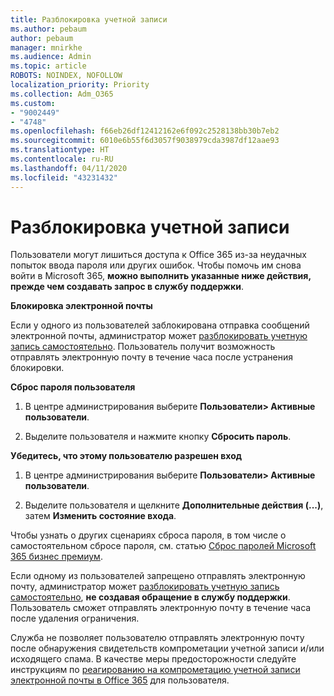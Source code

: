 ```yaml
---
title: Разблокировка учетной записи
ms.author: pebaum
author: pebaum
manager: mnirkhe
ms.audience: Admin
ms.topic: article
ROBOTS: NOINDEX, NOFOLLOW
localization_priority: Priority
ms.collection: Adm_O365
ms.custom:
- "9002449"
- "4748"
ms.openlocfilehash: f66eb26df12412162e6f092c2528138bb30b7eb2
ms.sourcegitcommit: 6010e6b55f6d3057f9038979cda3987df12aae93
ms.translationtype: HT
ms.contentlocale: ru-RU
ms.lasthandoff: 04/11/2020
ms.locfileid: "43231432"
---
```

# <a name="unlocking-an-account"></a>Разблокировка учетной записи

Пользователи могут лишиться доступа к Office 365 из-за неудачных попыток ввода пароля или других ошибок. Чтобы помочь им снова войти в Microsoft 365, **можно выполнить указанные ниже действия, прежде чем создавать запрос в службу поддержки**. 

**Блокировка электронной почты**

Если у одного из пользователей заблокирована отправка сообщений электронной почты, администратор может [разблокировать учетную запись самостоятельно](https://docs.microsoft.com/microsoft-365/security/office-365-security/removing-user-from-restricted-users-portal-after-spam). Пользователь получит возможность отправлять электронную почту в течение часа после устранения блокировки.

**Сброс пароля пользователя**

1. В центре администрирования выберите **Пользователи> Активные пользователи**.

2. Выделите пользователя и нажмите кнопку **Сбросить пароль**.

**Убедитесь, что этому пользователю разрешен вход**

1. В центре администрирования выберите **Пользователи> Активные пользователи**.

2. Выделите пользователя и щелкните **Дополнительные действия (...)**, затем **Изменить состояние входа**.

Чтобы узнать о других сценариях сброса пароля, в том числе о самостоятельном сбросе пароля, см. статью [Сброс паролей Microsoft 365 бизнес премиум](https://docs.microsoft.com/microsoft-365/admin/add-users/reset-passwords?view=o365-worldwide).


Если одному из пользователей запрещено отправлять электронную почту, администратор может [разблокировать учетную запись самостоятельно](https://docs.microsoft.com/microsoft-365/security/office-365-security/removing-user-from-restricted-users-portal-after-spam), **не создавая обращение в службу поддержки**. Пользователь сможет отправлять электронную почту в течение часа после удаления ограничения.

Служба не позволяет пользователю отправлять электронную почту после обнаружения свидетельств компрометации учетной записи и/или исходящего спама. В качестве меры предосторожности следуйте инструкциям по [реагированию на компрометацию учетной записи электронной почты в Office 365](https://docs.microsoft.com/office365/securitycompliance/responding-to-a-compromised-email-account) для пользователя.
